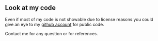 ## Look at my code

Even if most of my code is not showable due to license reasons you could give an eye to my [github account](https://github.com/ramiel) for public code.

Contact me for any question or for references.